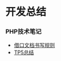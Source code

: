 # 开发总结
### PHP技术笔记

- [借口文档书写规则](https://github.com/wxbest/blog/blob/master/php%E6%8A%80%E6%9C%AF%E7%AC%94%E8%AE%B0/%E6%8E%A5%E5%8F%A3%E6%96%87%E6%A1%A3%E4%B9%A6%E5%86%99%E8%A7%84%E5%88%99.md)
- [TP5总结](https://github.com/wxbest/blog/blob/master/php%E6%8A%80%E6%9C%AF%E7%AC%94%E8%AE%B0/TP5%E6%80%BB%E7%BB%93.md)

